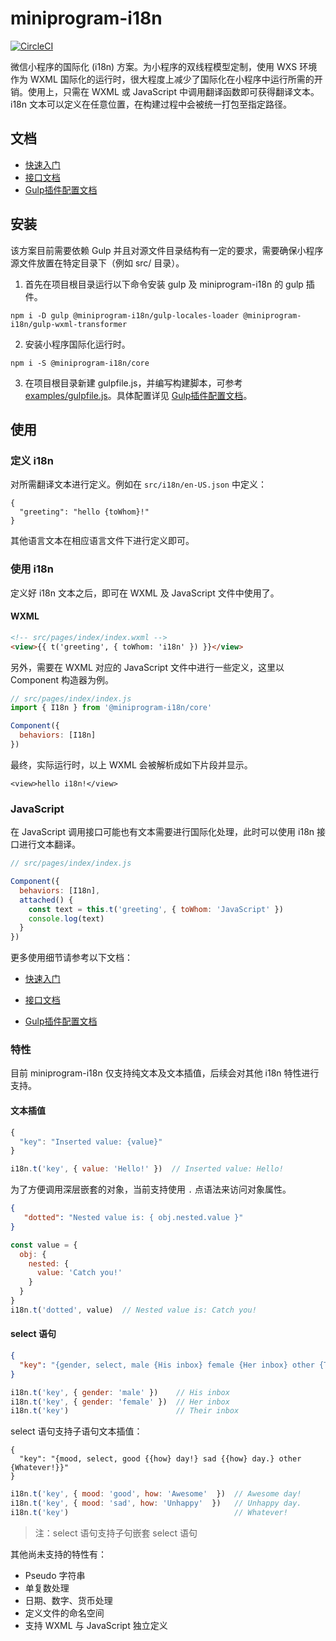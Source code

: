 # miniprogram-i18n
[![CircleCI](https://circleci.com/gh/wechat-miniprogram/miniprogram-i18n.svg?style=svg)](https://circleci.com/gh/wechat-miniprogram/miniprogram-i18n)

微信小程序的国际化 (i18n) 方案。为小程序的双线程模型定制，使用 WXS 环境作为 WXML 国际化的运行时，很大程度上减少了国际化在小程序中运行所需的开销。使用上，只需在 WXML 或 JavaScript 中调用翻译函数即可获得翻译文本。i18n 文本可以定义在任意位置，在构建过程中会被统一打包至指定路径。

## 文档

- [快速入门](./docs/quickstart.md)
- [接口文档](./docs/api.md)
- [Gulp插件配置文档](./docs/gulp.md)

## 安装

该方案目前需要依赖 Gulp 并且对源文件目录结构有一定的要求，需要确保小程序源文件放置在特定目录下（例如 src/ 目录）。

1. 首先在项目根目录运行以下命令安装 gulp 及 miniprogram-i18n 的 gulp 插件。

```
npm i -D gulp @miniprogram-i18n/gulp-locales-loader @miniprogram-i18n/gulp-wxml-transformer
```

2. 安装小程序国际化运行时。

```
npm i -S @miniprogram-i18n/core
```

3. 在项目根目录新建 gulpfile.js，并编写构建脚本，可参考 [examples/gulpfile.js](./examples/gulpfile.js)。具体配置详见 [Gulp插件配置文档](./docs/gulp.md)。

## 使用

### 定义 i18n

对所需翻译文本进行定义。例如在 `src/i18n/en-US.json` 中定义：

```
{
  "greeting": "hello {toWhom}!"
}
```

其他语言文本在相应语言文件下进行定义即可。

### 使用 i18n

定义好 i18n 文本之后，即可在 WXML 及 JavaScript 文件中使用了。

#### WXML

```html
<!-- src/pages/index/index.wxml -->
<view>{{ t('greeting', { toWhom: 'i18n' }) }}</view>
```

另外，需要在 WXML 对应的 JavaScript 文件中进行一些定义，这里以 Component 构造器为例。

```js
// src/pages/index/index.js
import { I18n } from '@miniprogram-i18n/core'

Component({
  behaviors: [I18n]
})
```

最终，实际运行时，以上 WXML 会被解析成如下片段并显示。

```
<view>hello i18n!</view>
```

### JavaScript

在 JavaScript 调用接口可能也有文本需要进行国际化处理，此时可以使用 i18n 接口进行文本翻译。

```js
// src/pages/index/index.js

Component({
  behaviors: [I18n],
  attached() {
    const text = this.t('greeting', { toWhom: 'JavaScript' })
    console.log(text)
  }
})
```

更多使用细节请参考以下文档：

- [快速入门](./docs/quickstart.md)

- [接口文档](./docs/api.md)
- [Gulp插件配置文档](./docs/gulp.md)

### 特性

目前 miniprogram-i18n 仅支持纯文本及文本插值，后续会对其他 i18n 特性进行支持。

#### 文本插值

```js
{
  "key": "Inserted value: {value}"
}
```

```js
i18n.t('key', { value: 'Hello!' })  // Inserted value: Hello!
```

为了方便调用深层嵌套的对象，当前支持使用 `.` 点语法来访问对象属性。

```json
{
   "dotted": "Nested value is: { obj.nested.value }"
}
```

```js
const value = {
  obj: {
    nested: {
      value: 'Catch you!'
    }
  }
}
i18n.t('dotted', value)  // Nested value is: Catch you!
```

#### select 语句

```json
{
  "key": "{gender, select, male {His inbox} female {Her inbox} other {Their inbox}}"
}
```

```js
i18n.t('key', { gender: 'male' })    // His inbox
i18n.t('key', { gender: 'female' })  // Her inbox
i18n.t('key')                        // Their inbox
```

select 语句支持子语句文本插值：

```
{
  "key": "{mood, select, good {{how} day!} sad {{how} day.} other {Whatever!}}"
}
```

```js
i18n.t('key', { mood: 'good', how: 'Awesome'  })  // Awesome day!
i18n.t('key', { mood: 'sad', how: 'Unhappy'  })   // Unhappy day.
i18n.t('key')                                     // Whatever!
```

> 注：select 语句支持子句嵌套 select 语句

其他尚未支持的特性有：

- Pseudo 字符串
- 单复数处理
- 日期、数字、货币处理
- 定义文件的命名空间
- 支持 WXML 与 JavaScript 独立定义

